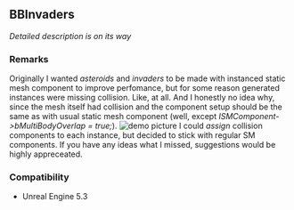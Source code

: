 ## BBInvaders
_Detailed description is on its way_


### Remarks
Originally I wanted _asteroids_ and _invaders_ to be made with instanced static mesh component to improve perfomance, but for some reason generated instances were missing collision. 
Like, at all. And I honestly no idea why, since the mesh itself had collision and the component setup should be the same as with usual static mesh component (well, except _ISMComponent->bMultiBodyOverlap = true;_).
![demo picture](https://i.imgur.com/3YJ0LnB.png)
I could _assign_ collision components to each instance, but decided to stick with regular SM components. If you have any ideas what I missed, suggestions would be highly appreceated.

### Compatibility
* Unreal Engine 5.3
